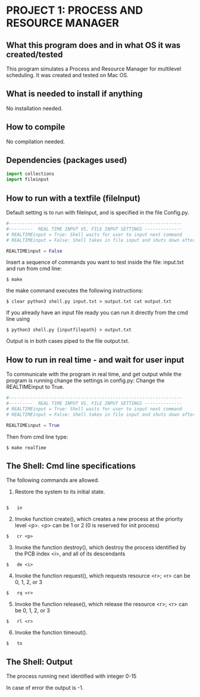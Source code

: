 #  PROJECT 1: PROCESS AND RESOURCE MANAGER


## What this program does and in what OS it was created/tested

This program simulates a Process and Resource Manager for multilevel scheduling. 
It was created and tested on Mac OS.

## What is needed to install if anything

No installation needed.

## How to compile
No compilation needed.


## Dependencies (packages used)
```python
import collections
import fileinput
```

## How to run with a textfile (fileInput)
Default setting is to run with fileInput, and is specified in the file Config.py.

```python
#-----------------------------------------------------------------
#---------  REAL TIME INPUT VS. FILE INPUT SETTINGS --------------
# REALTIMEinput = True: Shell waits for user to input next command
# REALTIMEinput = False: Shell takes in file input and shuts down after processing each line.  

REALTIMEinput = False
```

Insert a sequence of commands you want to test inside the file: input.txt and run from cmd line: 
```
$ make
```
the make command executes the following instructions:
```
$ clear python3 shell.py input.txt > output.txt cat output.txt
```


If you already have an input file ready you can run it directly from the cmd line using
```
$ python3 shell.py {inputfilepath} > output.txt
```

Output is in both cases piped to the file output.txt.


## How to run in real time - and wait for user input
To communicate with the program in real time, and get output while the program is running change the settings in config.py:
Change the REALTIMEinput to True.

```python
#-----------------------------------------------------------------
#---------  REAL TIME INPUT VS. FILE INPUT SETTINGS --------------
# REALTIMEinput = True: Shell waits for user to input next command
# REALTIMEinput = False: Shell takes in file input and shuts down after processing each line.  

REALTIMEinput = True
```

Then from cmd line type:
```
$ make realTime
```


##  The Shell: Cmd line specifications
The following commands are allowed.

1. Restore the system to its initial state.
```terminal

$ 	in
```
2. Invoke function create(), which creates a new process at the priority level \<p>. \<p> can be 1 or 2 (0 is reserved for init process)
```terminal
$ 	cr <p>
```
3. Invoke the function destroy(), which destroy the process identified by the PCB index \<i>, and all of its descendants
```terminal
$ 	de <i>
```
4. Invoke the function request(), which requests resource \<r>; \<r> can be 0, 1, 2, or 3
```terminal
$ 	rq <r>
```
5. Invoke the function release(), which release the resource \<r>; \<r> can be 0, 1, 2, or 3
```terminal
$ 	rl <r>
```
6. Invoke the function timeout().
```terminal
$ 	to
```


##  The Shell: Output

The process running next identified with integer 0-15

In case of error the output is -1.

